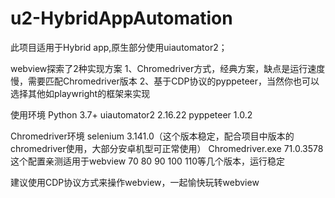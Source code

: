 # u2-HybridAppAutomation
此项目适用于Hybrid app,原生部分使用uiautomator2；

webview探索了2种实现方案
1、Chromedriver方式，经典方案，缺点是运行速度慢，需要匹配Chromedriver版本
2、基于CDP协议的pyppeteer，当然你也可以选择其他如playwright的框架来实现

使用环境
Python 3.7+
uiautomator2  2.16.22
pyppeteer  1.0.2

Chromedriver环境
selenium 3.141.0（这个版本稳定，配合项目中版本的chromedriver使用，大部分安卓机型可正常使用）
Chromedriver.exe 71.0.3578
这个配置亲测适用于webview 70 80 90 100 110等几个版本，运行稳定

建议使用CDP协议方式来操作webview，一起愉快玩转webview
